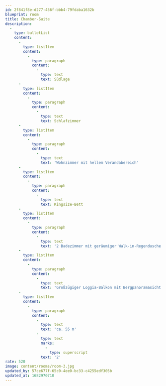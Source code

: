 ```yaml
---
id: 2f841f8e-d277-456f-bbb4-79fdaba1632b
blueprint: room
title: Chamber-Suite
description:
  -
    type: bulletList
    content:
      -
        type: listItem
        content:
          -
            type: paragraph
            content:
              -
                type: text
                text: Südlage
      -
        type: listItem
        content:
          -
            type: paragraph
            content:
              -
                type: text
                text: Schlafzimmer
      -
        type: listItem
        content:
          -
            type: paragraph
            content:
              -
                type: text
                text: 'Wohnzimmer mit hellem Verandabereich'
      -
        type: listItem
        content:
          -
            type: paragraph
            content:
              -
                type: text
                text: Kingsize-Bett
      -
        type: listItem
        content:
          -
            type: paragraph
            content:
              -
                type: text
                text: '2 Badezimmer mit geräumiger Walk-in-Regendusche bzw. kleiner Walk-in-Eckdusche'
      -
        type: listItem
        content:
          -
            type: paragraph
            content:
              -
                type: text
                text: 'Großzügiger Loggia-Balkon mit Bergpanoramasicht'
      -
        type: listItem
        content:
          -
            type: paragraph
            content:
              -
                type: text
                text: 'ca. 55 m'
              -
                type: text
                marks:
                  -
                    type: superscript
                text: '2'
rate: 520
image: content/rooms/room-3.jpg
updated_by: 57ce677f-65c0-4ee0-bc33-c4255edf305b
updated_at: 1682970710
---
```

